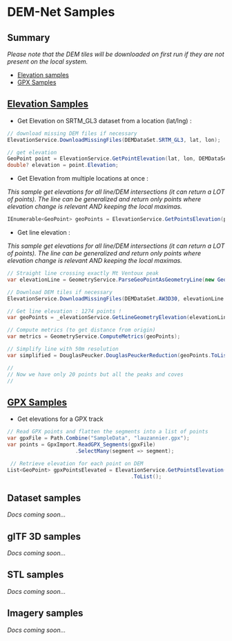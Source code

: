 # DEM-Net Samples

## Summary

*Please note that the DEM tiles will be downloaded on first run if they are not present on the local system.*

- [Elevation samples](#elevation-samples)
- [GPX Samples](#gpx-samples)

## [Elevation Samples](DEMNet.Sample/Samples/ElevationSamples.cs)

- Get Elevation on SRTM_GL3 dataset from a location (lat/lng) :

```csharp
// download missing DEM files if necessary
ElevationService.DownloadMissingFiles(DEMDataSet.SRTM_GL3, lat, lon);

// get elevation
GeoPoint point = ElevationService.GetPointElevation(lat, lon, DEMDataSet.SRTM_GL3);
double? elevation = point.Elevation;
```

- Get Elevation from multiple locations at once :

*This sample get elevations for all line/DEM intersections (it can return a LOT of points).
The line can be generalized and return only points where elevation change is relevant AND keeping the local maximas.*


```csharp
IEnumerable<GeoPoint> geoPoints = ElevationService.GetPointsElevation(points, dataSet);
```

- Get line elevation : 

*This sample get elevations for all line/DEM intersections (it can return a LOT of points).
The line can be generalized and return only points where elevation change is relevant AND keeping the local maximas.*

```csharp
// Straight line crossing exactly Mt Ventoux peak
var elevationLine = GeometryService.ParseGeoPointAsGeometryLine(new GeoPoint(44.078873, 5.144899), new GeoPoint(44.225876, 5.351516));

// Download DEM tiles if necessary
ElevationService.DownloadMissingFiles(DEMDataSet.AW3D30, elevationLine.GetBoundingBox());

// Get line elevation : 1274 points !
var geoPoints = _elevationService.GetLineGeometryElevation(elevationLine, dataSet);

// Compute metrics (to get distance from origin)
var metrics = GeometryService.ComputeMetrics(geoPoints);

// Simplify line with 50m resolution
var simplified = DouglasPeucker.DouglasPeuckerReduction(geoPoints.ToList(), 50 /* meters */);

//
// Now we have only 20 points but all the peaks and coves
//
```

## [GPX Samples](DEMNet.Sample/Samples/GpxSamples.cs)

- Get elevations for a GPX track

```csharp
// Read GPX points and flatten the segments into a list of points
var gpxFile = Path.Combine("SampleData", "lauzannier.gpx");
var points = GpxImport.ReadGPX_Segments(gpxFile)
                      .SelectMany(segment => segment);

 // Retrieve elevation for each point on DEM
List<GeoPoint> gpxPointsElevated = ElevationService.GetPointsElevation(points, DEMDataSet.AW3D30)
                                        .ToList();

```

## Dataset samples

*Docs coming soon...*

## glTF 3D samples

*Docs coming soon...*


## STL samples

*Docs coming soon...*

## Imagery samples

*Docs coming soon...*
